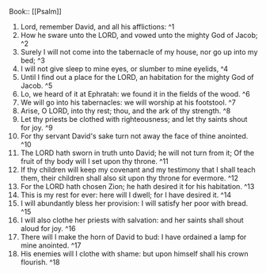  Book:: [[Psalm]]
 1. Lord, remember David, and all his afflictions: ^1
 2. How he sware unto the LORD, and vowed unto the mighty God of Jacob; ^2
 3. Surely I will not come into the tabernacle of my house, nor go up into my bed; ^3
 4. I will not give sleep to mine eyes, or slumber to mine eyelids, ^4
 5. Until I find out a place for the LORD, an habitation for the mighty God of Jacob. ^5
 6. Lo, we heard of it at Ephratah: we found it in the fields of the wood. ^6
 7. We will go into his tabernacles: we will worship at his footstool. ^7
 8. Arise, O LORD, into thy rest; thou, and the ark of thy strength. ^8
 9. Let thy priests be clothed with righteousness; and let thy saints shout for joy. ^9
 10. For thy servant David's sake turn not away the face of thine anointed. ^10
 11. The LORD hath sworn in truth unto David; he will not turn from it; Of the fruit of thy body will I set upon thy throne. ^11
 12. If thy children will keep my covenant and my testimony that I shall teach them, their children shall also sit upon thy throne for evermore. ^12
 13. For the LORD hath chosen Zion; he hath desired it for his habitation. ^13
 14. This is my rest for ever: here will I dwell; for I have desired it. ^14
 15. I will abundantly bless her provision: I will satisfy her poor with bread. ^15
 16. I will also clothe her priests with salvation: and her saints shall shout aloud for joy. ^16
 17. There will I make the horn of David to bud: I have ordained a lamp for mine anointed. ^17
 18. His enemies will I clothe with shame: but upon himself shall his crown flourish. ^18

